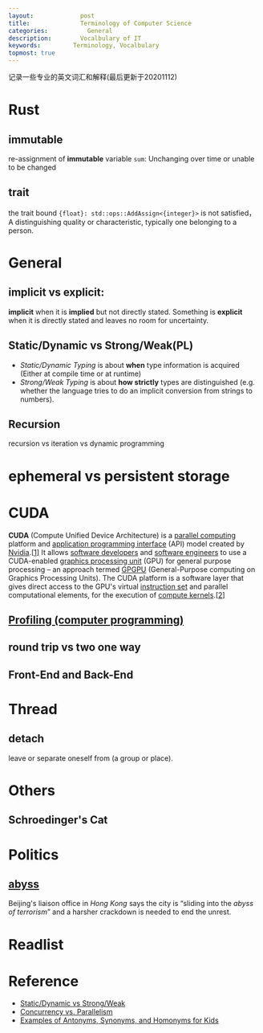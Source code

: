 ```yaml
---
layout:     		post
title:      		Terminology of Computer Science 
categories: 	      General
description:   		Vocalbulary of IT
keywords: 		  Terminology, Vocalbulary
topmost: true 
---
```


记录一些专业的英文词汇和解释(最后更新于20201112)

# Rust

## immutable

re-assignment of **immutable** variable `sum`: Unchanging over time or unable to be changed

## trait

the trait bound `{float}: std::ops::AddAssign<{integer}>` is not satisfied， A distinguishing quality or characteristic, typically one belonging to a person.

# General

## implicit vs explicit:

**implicit** when it is **implied** but not directly stated. Something is **explicit** when it is directly stated and leaves no room for uncertainty.

## Static/Dynamic vs Strong/Weak(PL)

- *Static/Dynamic Typing* is about **when** type information is acquired (Either at compile time or at runtime)
- *Strong/Weak Typing* is about **how strictly** types are distinguished (e.g. whether the language tries to do an implicit conversion from strings to numbers).

## Recursion

recursion vs iteration vs dynamic programming

# ephemeral vs persistent storage

# CUDA

**CUDA** (Compute Unified Device Architecture) is a [parallel computing](https://en.wikipedia.org/wiki/Parallel_computing) platform and [application programming interface](https://en.wikipedia.org/wiki/Application_programming_interface) (API) model created by [Nvidia](https://en.wikipedia.org/wiki/Nvidia).[[1\]](https://en.wikipedia.org/wiki/CUDA#cite_note-1) It allows [software developers](https://en.wikipedia.org/wiki/Software_developer) and [software engineers](https://en.wikipedia.org/wiki/Software_engineer) to use a CUDA-enabled [graphics processing unit](https://en.wikipedia.org/wiki/Graphics_processing_unit) (GPU) for general purpose processing – an approach termed [GPGPU](https://en.wikipedia.org/wiki/GPGPU) (General-Purpose computing on Graphics Processing Units). The CUDA platform is a software layer that gives direct access to the GPU's virtual [instruction set](https://en.wikipedia.org/wiki/Instruction_set) and parallel computational elements, for the execution of [compute kernels](https://en.wikipedia.org/wiki/Compute_kernel).[[2\]](https://en.wikipedia.org/wiki/CUDA#cite_note-CUDA_intro_-_TomsHardware-2)

## [Profiling (computer programming)](https://en.wikipedia.org/wiki/Profiling_(computer_programming))

## round trip vs two one way

## Front-End and Back-End

# Thread

## detach

leave or separate oneself from (a group or place).



# Others

## Schroedinger's Cat

# Politics

## [abyss](https://www.ldoceonline.com/dictionary/abyss)

Beijing's liaison office in *Hong Kong* says the city is “sliding into the *abyss of terrorism*” and a harsher crackdown is needed to end the unrest.

# Readlist

# Reference

- [Static/Dynamic vs Strong/Weak](https://stackoverflow.com/questions/2351190/static-dynamic-vs-strong-weak)
- [Concurrency vs. Parallelism](https://howtodoinjava.com/java/multi-threading/concurrency-vs-parallelism/)
- [Examples of Antonyms, Synonyms, and Homonyms for Kids](https://examples.yourdictionary.com/examples-of-antonyms-synonyms-and-homonyms-for-kids.html)

